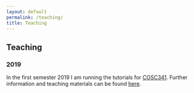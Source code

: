 ```yaml
---
layout: default
permalink: /teaching/
title: Teaching
---
```


## Teaching

### 2019

In the first semester 2019 I am running the tutorials for [COSC341](http://www.cs.otago.ac.nz/cosc341/).
Further information and teaching materials can be found [here](https://biods.org/teaching/).
